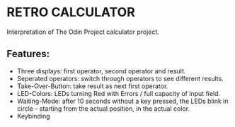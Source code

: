 # RETRO CALCULATOR
Interpretation of The Odin Project calculator project.

## Features:
* Three displays: first operator, second operator and result.
* Seperated operators: switch through operators to see different results.
* Take-Over-Button: take result as next first operator.
* LED-Colors: LEDs turning Red with Errors / full capacity of input field.
* Waiting-Mode: after 10 seconds without a key pressed, the LEDs blink in circle - starting from the actual position, in the actual color.
* Keybinding

